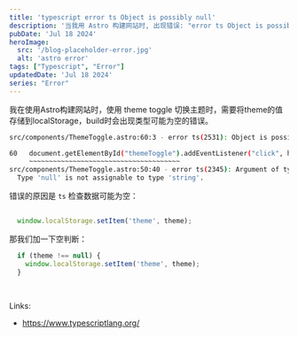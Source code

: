 ```yaml
---
title: 'typescript error ts Object is possibly null'
description: '当我用 Astro 构建网站时, 出现错误: "error ts Object is possibly null."'
pubDate: 'Jul 18 2024'
heroImage: 
  src: '/blog-placeholder-error.jpg'
  alt: 'astro error'
tags: ["Typescript", "Error"]
updatedDate: 'Jul 18 2024'
series: "Error"
---
```



我在使用Astro构建网站时，使用 theme toggle 切换主题时，需要将theme的值存储到localStorage，build时会出现类型可能为空的错误。

```bash
src/components/ThemeToggle.astro:60:3 - error ts(2531): Object is possibly 'null'.

60   document.getElementById("themeToggle").addEventListener("click", handleToggleClick);
     ~~~~~~~~~~~~~~~~~~~~~~~~~~~~~~~~~~~~~~
src/components/ThemeToggle.astro:50:40 - error ts(2345): Argument of type 'string | null' is not assignable to parameter of type 'string'.
  Type 'null' is not assignable to type 'string'.
```

错误的原因是 `ts` 检查数据可能为空：

```ts
  
  window.localStorage.setItem('theme', theme);

```

那我们加一下空判断：

```ts
  if (theme !== null) {
    window.localStorage.setItem('theme', theme);
  }
```

<br>

Links:
- https://www.typescriptlang.org/
